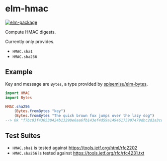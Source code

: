 # elm-hmac

[![elm-package](https://img.shields.io/badge/elm-1.0.0-blue.svg)](http://package.elm-lang.org/packages/ktonon/elm-hmac/latest)

Compute HMAC digests.

Currently only provides.

* `HMAC.sha1`
* `HMAC.sha256`

## Example 

Key and message are `Bytes`, a type provided by [spisemisu/elm-bytes][].

```elm
import HMAC
import Bytes

HMAC.sha256
    (Bytes.fromBytes "key")
    (Bytes.fromBytes "The quick brown fox jumps over the lazy dog")
--> Ok "f7bc83f430538424b13298e6aa6fb143ef4d59a14946175997479dbc2d1a3cd8"
```

## Test Suites

* `HMAC.sha1` is tested against https://tools.ietf.org/html/rfc2202
* `HMAC.sha256` is tested against https://tools.ietf.org/rfc/rfc4231.txt

[spisemisu/elm-bytes]:http://package.elm-lang.org/packages/spisemisu/elm-bytes/1.1.0/Bytes
